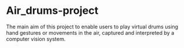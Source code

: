 # Air_drums-project
The main aim of this project to enable users to play virtual drums using hand gestures or movements in  the air, captured and interpreted by a computer vision system.
